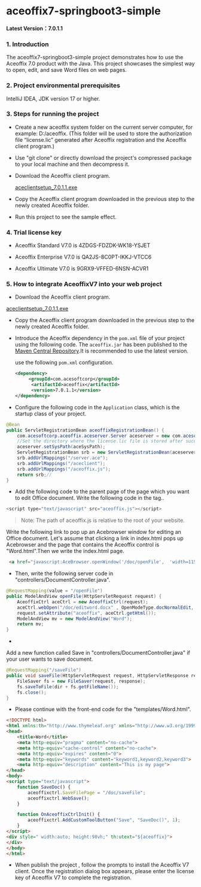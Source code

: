 # aceoffix7-springboot3-simple

**Latest Version：7.0.1.1**

### 1. Introduction

The aceoffix7-springboot3-simple project demonstrates how to use the Aceoffix 7.0 product with the Java. This project
showcases the simplest way to open, edit, and save Word files on web pages.

### 2. Project environmental prerequisites

IntelliJ IDEA, JDK version 17 or higher.

### 3. Steps for running the project

- Create a new aceoffix system folder on the current server computer, for example: D:/aceoffix. (This folder will be
  used to store the authorization file “license.lic” generated after Aceoffix registration and the Aceoffix client
  program.)

- Use "git clone" or directly download the project's compressed package to your local machine and then decompress it.

- Download the Aceoffix client program.

  [aceclientsetup_7.0.1.1.exe](https://github.com/aceoffix/aceoffix7-client/releases/download/v7.0.1.1/aceclientsetup_7.0.1.1.exe)

- Copy the Aceoffix client program downloaded in the previous step to the newly created Aceoffix folder.

- Run this project to see the sample effect.

### 4. Trial license key

- Aceoffix Standard V7.0 is 4ZDGS-FDZDK-WK18-YSJET

- Aceoffix Enterprise V7.0 is QA2JS-8C0PT-IKKJ-VTCC6

- Aceoffix Ultimate V7.0 is 9GRX9-VFFED-6NSN-ACVR1

### 5. How to integrate AceoffixV7 into your web project

- Download the Aceoffix client program.

[aceclientsetup_7.0.1.1.exe](https://github.com/aceoffix/aceoffix7-client/releases/download/v7.0.1.1/aceclientsetup_7.0.1.1.exe)

- Copy the Aceoffix client program downloaded in the previous step to the newly created Aceoffix folder.

- Introduce the Aceoffix dependency in the `pom.xml` file of your project using the following code. The `aceoffix.jar`
  has been published to the [Maven Central Repository](https://central.sonatype.com/artifact/com.acesoftcorp/aceoffix).It is recommended to use the latest version.
  
  use the following `pom.xml` configuration.
  
  ```xml
  <dependency>
       <groupId>com.acesoftcorp</groupId>
        <artifactId>aceoffix</artifactId>
        <version>7.0.1.1</version>
  </dependency>
  ```
  
- Configure the following code in the `Application` class, which is the startup class of your project.

```java
@Bean
public ServletRegistrationBean aceoffixRegistrationBean() {
    com.acesoftcorp.aceoffix.aceserver.Server aceserver = new com.acesoftcorp.aceoffix.aceserver.Server();
    //Set the directory where the license.lic file is stored after successful registration of Aceoffix.
    aceserver.setSysPath(aceSysPath);
    ServletRegistrationBean srb = new ServletRegistrationBean(aceserver);
    srb.addUrlMappings("/server.ace");
    srb.addUrlMappings("/aceclient");
    srb.addUrlMappings("/aceoffix.js");
    return srb;//
}
```

- Add the following code to the parent page of the page which you want to edit Office document. Write the following code
  in the <head> tag..

```javascript
<script type="text/javascript" src="aceoffix.js"></script>
```

> Note: The path of aceoffix.js is relative to the root of your website.

Write the following link to pop up an Acebrowser window for editing an Office document. Let's assume that clicking a
link in index.html pops up Acebrowser and the page that contains the Aceoffix control is "Word.html".Then we write the
index.html page.

```html
 <a href="javascript:AceBrowser.openWindow('/doc/openFile',  'width=1150px;height=900px;');">Open Word File</a>
```

- Then, write the following server code in "controllers/DocumentController.java".

```Java
@RequestMapping(value = "/openFile")
public ModelAndView openFile(HttpServletRequest request) {
    AceoffixCtrl aceCtrl = new AceoffixCtrl(request);
    aceCtrl.webOpen("/doc/editword.docx" , OpenModeType.docNormalEdit, "Luna");
    request.setAttribute("aceoffix", aceCtrl.getHtml());
    ModelAndView mv = new ModelAndView("Word");
    return mv;
}
```

-
Add a new function called Save in  "controllers/DocumentController.java"  if your user wants to save document.

```java
@RequestMapping("/saveFile")
public void saveFile(HttpServletRequest request, HttpServletResponse response) {
    FileSaver fs = new FileSaver(request, response);
    fs.saveToFile(dir + fs.getFileName());
    fs.close();
}
```

- Please continue with the front-end code for the "templates/Word.html".

```html
<!DOCTYPE html>
<html xmlns:th="http://www.thymeleaf.org" xmlns="http://www.w3.org/1999/xhtml">
<head>
    <title>Word</title>
    <meta http-equiv="pragma" content="no-cache">
    <meta http-equiv="cache-control" content="no-cache">
    <meta http-equiv="expires" content="0">
    <meta http-equiv="keywords" content="keyword1,keyword2,keyword3">
    <meta http-equiv="description" content="This is my page">
</head>
<body>
<script type="text/javascript">
    function SaveDoc() {
        aceoffixctrl.SaveFilePage = "/doc/saveFile";
        aceoffixctrl.WebSave();
    }

    function OnAceoffixCtrlInit() {
        aceoffixctrl.AddCustomToolButton("Save", "SaveDoc()", 1);
    }
</script>
<div style=" width:auto; height:98vh;" th:utext="${aceoffix}">
</div>
</body>
</html>
```

- When publish the project , follow the prompts to install the Aceoffix V7 client. Once the registration dialog box
  appears, please enter the license key of Aceoffix V7 to complete the registration.


